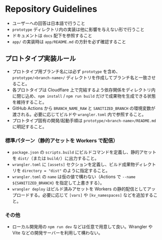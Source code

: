 # Repository Guidelines

- ユーザーへの回答は日本語で行うこと
- `prototype` ディレクトリ内の実装は他に影響を与えない形で行うこと
- ドキュメントは `docs` 配下を参照すること
- `app/` の実装時は `app/README.md` の方針を必ず確認すること

## プロトタイプ実装ルール
- プロトタイプ用ブランチ名には必ず `prototype` を含め、`prototype/<branch-name>/` ディレクトリを作成してブランチ名と一致させること。
- 各プロトタイプは Cloudflare 上で完結するよう依存関係をディレクトリ内に閉じ込め、`npm install` / `npm run build` だけで成果物を生成できる状態を維持すること。
- GitHub Actions から `BRANCH_NAME_RAW` と `SANITIZED_BRANCH` の環境変数が渡される。必要に応じてビルドや `wrangler.toml` 内で参照すること。
- プロトタイプ固有の開発/起動手順は `prototype/<branch-name>/README.md` に明記すること。

### 標準パターン（静的アセットを Workers で配信）
- `package.json` の `scripts.build` にビルドコマンドを定義し、静的アセットを `dist/`（または `build/`）に出力すること。
- `wrangler.toml` に `[assets]` セクションを定義し、ビルド成果物ディレクトリを `directory = "dist"` のように指定すること。
- `wrangler.toml` の `name` は仮の値で構わない（Actions で `--name ${SANITIZED_BRANCH}` を指定して上書きする）。
- `wrangler deploy` はビルド済みアセットを Workers の静的配信としてアップロードする。必要に応じて `[vars]` や `[kv_namespaces]` などを追加すること。

### その他
- ローカル開発用の `npm run dev` などは任意で用意して良い。Wrangler や Vite などの開発サーバーを利用して構わない。
